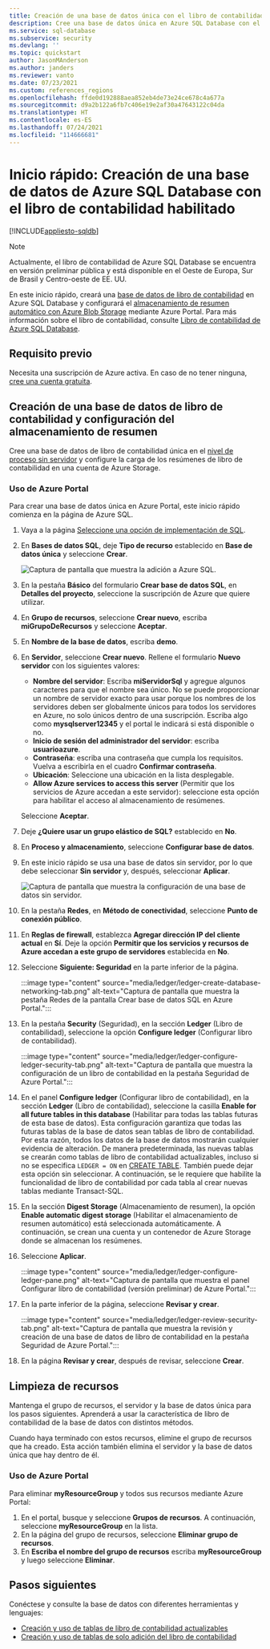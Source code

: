 ```yaml
---
title: Creación de una base de datos única con el libro de contabilidad habilitado
description: Cree una base de datos única en Azure SQL Database con el libro de contabilidad habilitado mediante Azure Portal.
ms.service: sql-database
ms.subservice: security
ms.devlang: ''
ms.topic: quickstart
author: JasonMAnderson
ms.author: janders
ms.reviewer: vanto
ms.date: 07/23/2021
ms.custom: references_regions
ms.openlocfilehash: ffde0d192888aea852eb4de73e24ce678c4a677a
ms.sourcegitcommit: d9a2b122a6fb7c406e19e2af30a47643122c04da
ms.translationtype: HT
ms.contentlocale: es-ES
ms.lasthandoff: 07/24/2021
ms.locfileid: "114666681"
---
```

# <a name="quickstart-create-a-database-in-azure-sql-database-with-ledger-enabled"></a>Inicio rápido: Creación de una base de datos de Azure SQL Database con el libro de contabilidad habilitado

[!INCLUDE[appliesto-sqldb](../includes/appliesto-sqldb.md)]

> [!NOTE]
> Actualmente, el libro de contabilidad de Azure SQL Database se encuentra en versión preliminar pública y está disponible en el Oeste de Europa, Sur de Brasil y Centro-oeste de EE. UU.

En este inicio rápido, creará una [base de datos de libro de contabilidad](ledger-overview.md#ledger-database) en Azure SQL Database y configurará el [almacenamiento de resumen automático con Azure Blob Storage](ledger-digest-management-and-database-verification.md#automatic-generation-and-storage-of-database-digests) mediante Azure Portal. Para más información sobre el libro de contabilidad, consulte [Libro de contabilidad de Azure SQL Database](ledger-overview.md).

## <a name="prerequisite"></a>Requisito previo

Necesita una suscripción de Azure activa. En caso de no tener ninguna, [cree una cuenta gratuita](https://azure.microsoft.com/free/).

## <a name="create-a-ledger-database-and-configure-digest-storage"></a>Creación de una base de datos de libro de contabilidad y configuración del almacenamiento de resumen

Cree una base de datos de libro de contabilidad única en el [nivel de proceso sin servidor](serverless-tier-overview.md) y configure la carga de los resúmenes de libro de contabilidad en una cuenta de Azure Storage.

### <a name="use-the-azure-portal"></a>Uso de Azure Portal

Para crear una base de datos única en Azure Portal, este inicio rápido comienza en la página de Azure SQL.

1. Vaya a la página [Seleccione una opción de implementación de SQL](https://portal.azure.com/#create/Microsoft.AzureSQL).

1. En **Bases de datos SQL**, deje **Tipo de recurso** establecido en **Base de datos única** y seleccione **Crear**.

   ![Captura de pantalla que muestra la adición a Azure SQL.](./media/single-database-create-quickstart/select-deployment.png)

1. En la pestaña **Básico** del formulario **Crear base de datos SQL**, en **Detalles del proyecto**, seleccione la suscripción de Azure que quiere utilizar.

1. En **Grupo de recursos**, seleccione **Crear nuevo**, escriba **miGrupoDeRecursos** y seleccione **Aceptar**.

1. En **Nombre de la base de datos**, escriba **demo**.

1. En **Servidor**, seleccione **Crear nuevo**. Rellene el formulario **Nuevo servidor** con los siguientes valores:
   - **Nombre del servidor**: Escriba **miServidorSql** y agregue algunos caracteres para que el nombre sea único. No se puede proporcionar un nombre de servidor exacto para usar porque los nombres de los servidores deben ser globalmente únicos para todos los servidores en Azure, no solo únicos dentro de una suscripción. Escriba algo como **mysqlserver12345** y el portal le indicará si está disponible o no.
   - **Inicio de sesión del administrador del servidor**: escriba **usuarioazure**.
   - **Contraseña**: escriba una contraseña que cumpla los requisitos. Vuelva a escribirla en el cuadro **Confirmar contraseña**.
   - **Ubicación**: Seleccione una ubicación en la lista desplegable.
   - **Allow Azure services to access this server** (Permitir que los servicios de Azure accedan a este servidor): seleccione esta opción para habilitar el acceso al almacenamiento de resúmenes.
   
   Seleccione **Aceptar**.
   
1. Deje **¿Quiere usar un grupo elástico de SQL?** establecido en **No**.

1. En **Proceso y almacenamiento**, seleccione **Configurar base de datos**.

1. En este inicio rápido se usa una base de datos sin servidor, por lo que debe seleccionar **Sin servidor** y, después, seleccionar **Aplicar**. 

      ![Captura de pantalla que muestra la configuración de una base de datos sin servidor.](./media/single-database-create-quickstart/configure-database.png)

1. En la pestaña **Redes**, en **Método de conectividad**, seleccione **Punto de conexión público**.
1. En **Reglas de firewall**, establezca **Agregar dirección IP del cliente actual** en **Sí**. Deje la opción **Permitir que los servicios y recursos de Azure accedan a este grupo de servidores** establecida en **No**.
1. Seleccione **Siguiente: Seguridad** en la parte inferior de la página.

   :::image type="content" source="media/ledger/ledger-create-database-networking-tab.png" alt-text="Captura de pantalla que muestra la pestaña Redes de la pantalla Crear base de datos SQL en Azure Portal.":::

1. En la pestaña **Security** (Seguridad), en la sección **Ledger** (Libro de contabilidad), seleccione la opción **Configure ledger** (Configurar libro de contabilidad).

    :::image type="content" source="media/ledger/ledger-configure-ledger-security-tab.png" alt-text="Captura de pantalla que muestra la configuración de un libro de contabilidad en la pestaña Seguridad de Azure Portal.":::

1. En el panel **Configure ledger** (Configurar libro de contabilidad), en la sección **Ledger** (Libro de contabilidad), seleccione la casilla **Enable for all future tables in this database** (Habilitar para todas las tablas futuras de esta base de datos). Esta configuración garantiza que todas las futuras tablas de la base de datos sean tablas de libro de contabilidad. Por esta razón, todos los datos de la base de datos mostrarán cualquier evidencia de alteración. De manera predeterminada, las nuevas tablas se crearán como tablas de libro de contabilidad actualizables, incluso si no se especifica `LEDGER = ON` en [CREATE TABLE](/sql/t-sql/statements/create-table-transact-sql). También puede dejar esta opción sin seleccionar. A continuación, se le requiere que habilite la funcionalidad de libro de contabilidad por cada tabla al crear nuevas tablas mediante Transact-SQL.

1. En la sección **Digest Storage** (Almacenamiento de resumen), la opción **Enable automatic digest storage** (Habilitar el almacenamiento de resumen automático) está seleccionada automáticamente. A continuación, se crean una cuenta y un contenedor de Azure Storage donde se almacenan los resúmenes.

1. Seleccione **Aplicar**.

    :::image type="content" source="media/ledger/ledger-configure-ledger-pane.png" alt-text="Captura de pantalla que muestra el panel Configurar libro de contabilidad (versión preliminar) de Azure Portal.":::

1. En la parte inferior de la página, seleccione **Revisar y crear**.

    :::image type="content" source="media/ledger/ledger-review-security-tab.png" alt-text="Captura de pantalla que muestra la revisión y creación de una base de datos de libro de contabilidad en la pestaña Seguridad de Azure Portal.":::

1. En la página **Revisar y crear**, después de revisar, seleccione **Crear**.

## <a name="clean-up-resources"></a>Limpieza de recursos

Mantenga el grupo de recursos, el servidor y la base de datos única para los pasos siguientes. Aprenderá a usar la característica de libro de contabilidad de la base de datos con distintos métodos.

Cuando haya terminado con estos recursos, elimine el grupo de recursos que ha creado. Esta acción también elimina el servidor y la base de datos única que hay dentro de él.

### <a name="use-the-azure-portal"></a>Uso de Azure Portal

Para eliminar **myResourceGroup** y todos sus recursos mediante Azure Portal:

1. En el portal, busque y seleccione **Grupos de recursos**. A continuación, seleccione **myResourceGroup** en la lista.
1. En la página del grupo de recursos, seleccione **Eliminar grupo de recursos**.
1. En **Escriba el nombre del grupo de recursos** escriba **myResourceGroup** y luego seleccione **Eliminar**.

## <a name="next-steps"></a>Pasos siguientes

Conéctese y consulte la base de datos con diferentes herramientas y lenguajes:

- [Creación y uso de tablas de libro de contabilidad actualizables](ledger-how-to-updatable-ledger-tables.md)
- [Creación y uso de tablas de solo adición del libro de contabilidad](ledger-how-to-append-only-ledger-tables.md) 
